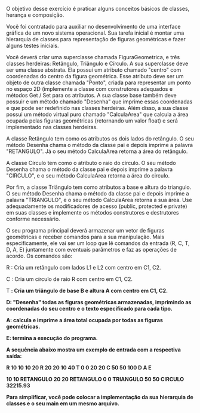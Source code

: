 O objetivo desse exercício é praticar alguns conceitos básicos de classes, herança e composição.

Você foi contratado para auxiliar no desenvolvimento de uma interface gráfica de um novo sistema operacional. Sua tarefa inicial é montar uma hierarquia de classes para representação de figuras geométricas e fazer alguns testes iniciais. 

Você deverá criar uma superclasse chamada FiguraGeometrica, e três classes herdeiras: Retângulo, Triângulo e Círculo. A sua superclasse deve ser uma classe abstrata. Ela possui um atributo chamado "centro" com coordenadas do centro da figura geométrica. Esse atributo deve ser um objeto de outra classe chamada "Ponto", criada para representar um ponto no espaço 2D (implemente a classe com construtores adequados e métodos Get / Set para os atributos. A sua classe base também deve possuir e um método chamado "Desenha" que imprime essas coordenadas e que pode ser redefinido nas classes herdeiras. Além disso, a sua classe possui um método virtual puro chamado "CalculaArea" que calcula a área ocupada pelas figuras geométricas (retornando um valor float) e será implementado nas classes herdeiras.

A classe Retângulo tem como os atributos os dois lados do retângulo. O seu método Desenha chama o método da classe pai e depois imprime a palavra "RETANGULO". Já o seu método CalculaArea retorna a área do retângulo.

A classe Círculo tem como o atributo o raio do círculo. O seu método Desenha chama o método da classe pai e depois imprime a palavra "CIRCULO", e o seu método CalculaArea retorna a área do circulo.

Por fim, a classe Triângulo tem como atributos a base e altura do triangulo. O seu método Desenha chama o método da classe pai e depois imprime a palavra "TRIANGULO", e o seu método CalculaArea retorna a sua área.
Use adequadamente os modificadores de acesso (public, protected e private) em suas classes e implemente os métodos construtores e destrutores conforme necessário. 

O seu programa principal deverá armazenar um vetor de figuras geométricas e receber comandos para a sua manipulação. Mais especificamente, ele vai ser um  loop que lê comandos da entrada (R, C, T, D, A, E) juntamente com eventuais parâmetros e faz as operações de acordo.  Os comandos são:

R <C1> <C2> <L1> <L2>: Cria um retângulo com lados L1 e L2 com centro em C1, C2.

C <C1> <C2> <R>: Cria um círculo de raio R com centro em C1, C2.

T <C1> <C2> <B> <A>: Cria um triângulo de base B e altura A com centro em C1, C2.

D:  "Desenha" todas as figuras geométricas armazenadas, imprimindo as coordenadas do seu centro e o texto especificado para cada tipo.

A: calcula e imprime a área total ocupada por todas as figuras geométricas.

E: termina a execução do programa.

A sequência abaixo mostra um exemplo de entrada com a respectiva saída:

R 10 10 10 20
R 20 20 10 40
T 0 0 20 20
C 50 50 100
D
A
E

10 10 RETANGULO
20 20 RETANGULO
0 0 TRIANGULO
50 50 CIRCULO
32215.93

Para simplificar, você pode colocar a implementação da sua hierarquia de classes e o seu main em um mesmo arquivo. 

